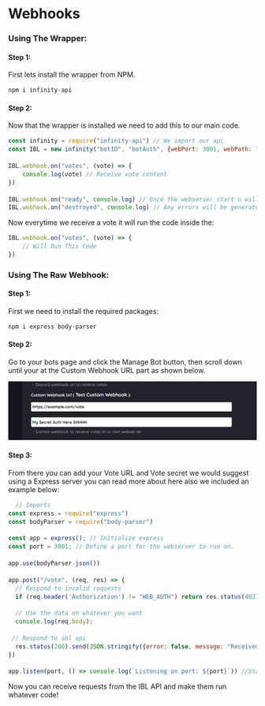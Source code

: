 # Webhooks

### Using The Wrapper:

#### Step 1:

First lets install the wrapper from NPM.

```javascript
npm i infinity-api
```

#### Step 2:

Now that the wrapper is installed we need to add this to our main code.

```javascript
const infinity = require("infinity-api") // We import our api
const IBL = new infinity("botID", "botAuth", {webPort: 3001, webPath: "/IBLhook", webAuth: "Auth you placed in custom webhooks"}); // We fill requirements

IBL.webhook.on("votes", (vote) => {
    console.log(vote) // Receive vote content
})

IBL.webhook.on("ready", console.log) // Once the webserver start u will get message
IBL.webhook.on("destroyed", console.log) // Any errors will be generated from him
```

Now everytime we receive a vote it will run the code inside the:

```javascript
IBL.webhook.on("votes", (vote) => {
    // Will Run This Code
})
```

### Using The Raw Webhook:

#### Step 1:

First we need to install the required packages:

```javascript
npm i express body-parser
```

#### Step 2:

Go to your bots page and click the Manage Bot button, then scroll down until your at the Custom Webhook URL part as shown below.

![](../.gitbook/assets/5bc74f0dd25a98ae4c6fbd2f0dd8d8d8.png)

#### Step 3:

From there you can add your Vote URL and Vote secret we would suggest using a Express server you can read more about here also we included an example below:

```javascript
  // Imports
const express = require("express")
const bodyParser = require("body-parser")

const app = express(); // Initialize express
const port = 3001; // Define a port for the webserver to run on.

app.use(bodyParser.json())

app.post("/vote", (req, res) => {
  // Respond to invalid requests
  if (req.header('Authorization') != "WEB_AUTH") return res.status(403).send(JSON.stringify({error: true, message: "You don't have access to use this endpoint"}));

  // Use the data on whatever you want
  console.log(req.body); 

 // Respond to ibl api
  res.status(200).send(JSON.stringify({error: false, message: "Received the request!"}));
})

app.listen(port, () => console.log(`Listening on port: ${port}`)) //Start the server
```

Now you can receive requests from the IBL API and make them run whatever code!

